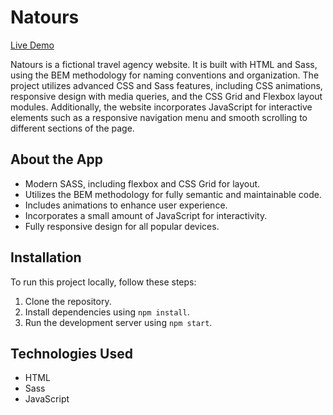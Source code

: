 # Natours

[Live Demo](https://natours-angve.netlify.app/)

Natours is a fictional travel agency website. It is built with HTML and Sass, using the BEM methodology for naming conventions and organization. The project utilizes advanced CSS and Sass features, including CSS animations, responsive design with media queries, and the CSS Grid and Flexbox layout modules. Additionally, the website incorporates JavaScript for interactive elements such as a responsive navigation menu and smooth scrolling to different sections of the page.

## About the App

- Modern SASS, including flexbox and CSS Grid for layout.
- Utilizes the BEM methodology for fully semantic and maintainable code.
- Includes animations to enhance user experience.
- Incorporates a small amount of JavaScript for interactivity.
- Fully responsive design for all popular devices.

## Installation

To run this project locally, follow these steps:

1. Clone the repository.
2. Install dependencies using `npm install`.
3. Run the development server using `npm start`.

## Technologies Used

- HTML
- Sass
- JavaScript
